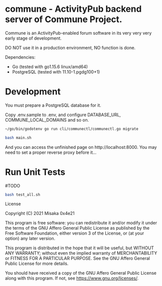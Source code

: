 # commune - ActivityPub backend server of Commune Project.

Commune is an ActivityPub-enabled forum software in its very very very early stage of development.

DO NOT use it in a production environment, NO function is done.

Dependencies:
* Go (tested with go1.15.6 linux/amd64)
* PostgreSQL (tested with 11.10-1.pgdg100+1)

# Development

You must prepare a PostgreSQL database for it.

Copy .env.sample to .env, and configure DATABASE_URL, COMMUNE_LOCAL_DOMAINS and so on.

```bash
~/go/bin/godotenv go run cli/communectl/communectl.go migrate

bash main.sh
```

And you can access the unfinished page on http://localhost:8000. You may need to set a proper reverse proxy before it…

# Run Unit Tests
#TODO
```bash
bash test_all.sh
```

License

Copyright (C) 2021 Misaka 0x4e21

This program is free software: you can redistribute it and/or modify it under the terms of the GNU Affero General Public License as published by the Free Software Foundation, either version 3 of the License, or (at your option) any later version.

This program is distributed in the hope that it will be useful, but WITHOUT ANY WARRANTY; without even the implied warranty of MERCHANTABILITY or FITNESS FOR A PARTICULAR PURPOSE. See the GNU Affero General Public License for more details.

You should have received a copy of the GNU Affero General Public License along with this program. If not, see https://www.gnu.org/licenses/.